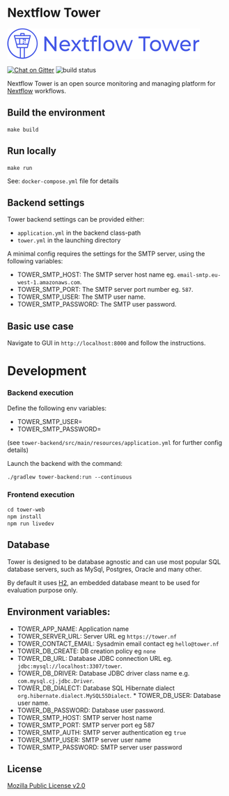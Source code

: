 # Nextflow Tower

![Nextflow Tower logo](./tower-web/src/assets/nf-tower.svg)

[![Chat on Gitter](https://img.shields.io/gitter/room/nf-tower/community.svg?colorB=26af64&style=popout)](https://gitter.im/nf-tower/community)
![build status](https://codebuild.eu-west-1.amazonaws.com/badges?uuid=eyJlbmNyeXB0ZWREYXRhIjoid1VqblVBMmVDbE54MUdrTUNra0l5eGl3WWcxR0xCaDU1UVFJV1IzRWdodTJNNmx0d2Q3SS84REdaN1BOTUg4VVd5bS9Xdk8zeW5leFRON1NRZTZSVzhvPSIsIml2UGFyYW1ldGVyU3BlYyI6InVyaGJMWktuOGpDVDQ0WGsiLCJtYXRlcmlhbFNldFNlcmlhbCI6MX0%3D&branch=master)

Nextflow Tower is an open source monitoring and managing platform 
for [Nextflow](https://www.nextflow.io/) workflows.

## Build the environment 

    make build

## Run locally

    make run

See: `docker-compose.yml` file for details


## Backend settings  

Tower backend settings can be provided either:
  - `application.yml` in the backend class-path
  - `tower.yml` in the launching directory

A minimal config requires the settings for the SMTP 
server, using the following variables: 

- TOWER_SMTP_HOST: The SMTP server host name eg. `email-smtp.eu-west-1.amazonaws.com`.
- TOWER_SMTP_PORT: The SMTP server port number eg. `587`.
- TOWER_SMTP_USER: The SMTP user name.  
- TOWER_SMTP_PASSWORD: The SMTP user password.
 

## Basic use case
    
Navigate to GUI in `http://localhost:8000` and follow the instructions.

# Development 

### Backend execution 

Define the following env variables: 

- TOWER_SMTP_USER=<smtp user name>
- TOWER_SMTP_PASSWORD=<smpt password>

(see `tower-backend/src/main/resources/application.yml` for further config details)

Launch the backend with the command: 

```
./gradlew tower-backend:run --continuous
```

### Frontend execution 

```
cd tower-web
npm install
npm run livedev
```

## Database 

Tower is designed to be database agnostic and can use most popular SQL 
database servers, such as MySql, Postgres, Oracle and many other. 

By default it uses [H2](https://www.h2database.com), an embedded database meant to be used for evaluation purpose only. 


## Environment variables: 

* TOWER_APP_NAME: Application name
* TOWER_SERVER_URL: Server URL eg `https://tower.nf`
* TOWER_CONTACT_EMAIL: Sysadmin email contact eg `hello@tower.nf`
* TOWER_DB_CREATE: DB creation policy eg `none`
* TOWER_DB_URL: Database JDBC connection URL eg. `jdbc:mysql://localhost:3307/tower`. 
* TOWER_DB_DRIVER: Database JDBC driver class name e.g. `com.mysql.cj.jdbc.Driver`.
* TOWER_DB_DIALECT: Database SQL Hibernate dialect `org.hibernate.dialect.MySQL55Dialect`. * TOWER_DB_USER: Database user name.
* TOWER_DB_PASSWORD: Database user password.
* TOWER_SMTP_HOST: SMTP server host name
* TOWER_SMTP_PORT: SMTP server port eg 587
* TOWER_SMTP_AUTH: SMTP server authentication eg `true`
* TOWER_SMTP_USER: SMTP server user name 
* TOWER_SMTP_PASSWORD: SMTP server user password 

## License

[Mozilla Public License v2.0](LICENSE.txt)